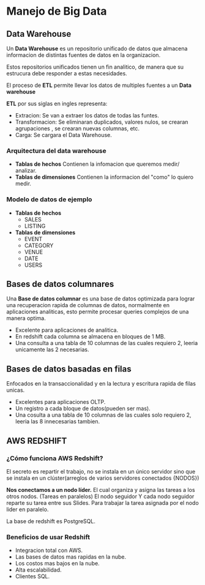 # Manejo de Big Data

## Data Warehouse

Un **Data Warehouse** es un repositorio unificado de datos que almacena informacion de distintas fuentes de datos en la organizacion.

Estos repositorios unificados tienen un fin analitico, de manera que su estrucura debe responder a estas necesidades.

El proceso de **ETL** permite llevar los datos de multiples fuentes a un **Data warehouse**

**ETL** por sus siglas en ingles representa:
- Extracion: Se van a extraer los datos de todas las funtes.
- Transformacion: Se eliminaran duplicados, valores nulos, se crearan agrupaciones , se crearan nuevas columnas, etc.
- Carga: Se cargara el Data Warehouse.

### Arquitectura del data warehouse

- **Tablas de hechos**
Contienen la infomacion que queremos medir/ analizar.
- **Tablas de dimensiones**
Contienen la informacion del "como" lo quiero medir.

### Modelo de datos de ejemplo

- **Tablas de hechos**
    - SALES
    - LISTING
- **Tablas de dimensiones**
    - EVENT
    - CATEGORY
    - VENUE
    - DATE
    - USERS

## Bases de datos columnares

Una **Base de datos columnar** es una base de datos optimizada para lograr una recuperacion rapida de columnas de datos, normalmente en aplicaciones analiticas, esto permite procesar queries complejos de una manera optima.

- Excelente para aplicaciones de analitica.
- En redshift cada columna se almacena en bloques de 1 MB.
- Una consulta a una tabla de 10 columnas de las cuales requiero 2, leeria unicamente las 2 necesarias.

## Bases de datos basadas en filas
Enfocados en la transaccionalidad y en la lectura y escritura rapida de filas unicas.

- Excelentes para aplicaciones OLTP.
- Un registro a cada bloque de datos(pueden ser mas).
- Una cosulta a una tabla de 10 columnas de las cuales solo requiero 2, leeria las 8 innecesarias tambien.

## AWS REDSHIFT

### ¿Cómo funciona AWS Redshift?

El secreto es repartir el trabajo, no se instala en un único servidor sino que se instala en un clúster(arreglos de varios servidores conectados {NODOS})

**Nos conectamos a un nodo líder.**
El cual organiza y asigna las tareas a los otros nodos. (Tareas en paralelos)
El nodo seguidor
Y cada nodo seguidor reparte su tarea entre sus Slides. Para trabajar la tarea asignada por el nodo lider en paralelo.

La base de redshift es PostgreSQL.

### Beneficios de usar Redshift

- Integracion total con AWS.
- Las bases de datos mas rapidas en la nube.
- Los costos mas bajos en la nube.
- Alta escalabilidad.
- Clientes SQL.


